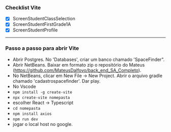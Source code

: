 <h3>Checklist Vite</h3>

- [X] ScreenStudentClassSelection
- [X] ScreenStudentFirstGrade1A
- [X] ScreenStudentProfile

<hr>
<h3>Passo a passo para abrir Vite</h3>

- Abrir Postgres. No 'Databases', criar um banco chamado 'SpaceFinder".
- Abrir NetBeans. Baixar em formato zip o repositório do Mateus (https://github.com/MateusDalfovo/back_end_SA_Completo).
- No NetBeans, clicar em New File -> New Project. Abrir o arquivo gradle chamado 'cadastrospacefinder'. Dar play.
- No Vscode
- `npm install -g create-vite`
- `npx create-vite nomepasta`
- escolher React -> Typescript
- `cd nomepasta`
- `npm install axios`
- `npm run dev`
- jogar o local host no google.
